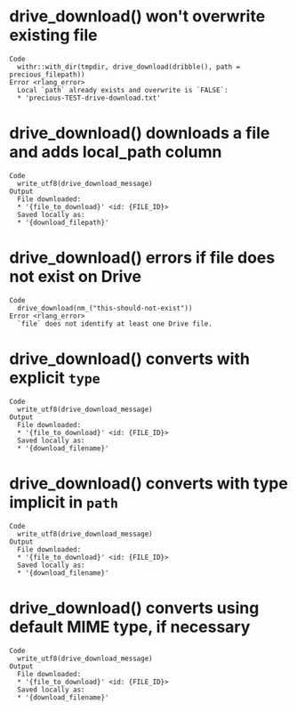 # drive_download() won't overwrite existing file

    Code
      withr::with_dir(tmpdir, drive_download(dribble(), path = precious_filepath))
    Error <rlang_error>
      Local `path` already exists and overwrite is `FALSE`:
      * 'precious-TEST-drive-download.txt'

# drive_download() downloads a file and adds local_path column

    Code
      write_utf8(drive_download_message)
    Output
      File downloaded:
      * '{file_to_download}' <id: {FILE_ID}>
      Saved locally as:
      * '{download_filepath}'

# drive_download() errors if file does not exist on Drive

    Code
      drive_download(nm_("this-should-not-exist"))
    Error <rlang_error>
      `file` does not identify at least one Drive file.

# drive_download() converts with explicit `type`

    Code
      write_utf8(drive_download_message)
    Output
      File downloaded:
      * '{file_to_download}' <id: {FILE_ID}>
      Saved locally as:
      * '{download_filename}'

# drive_download() converts with type implicit in `path`

    Code
      write_utf8(drive_download_message)
    Output
      File downloaded:
      * '{file_to_download}' <id: {FILE_ID}>
      Saved locally as:
      * '{download_filename}'

# drive_download() converts using default MIME type, if necessary

    Code
      write_utf8(drive_download_message)
    Output
      File downloaded:
      * '{file_to_download}' <id: {FILE_ID}>
      Saved locally as:
      * '{download_filename}'

